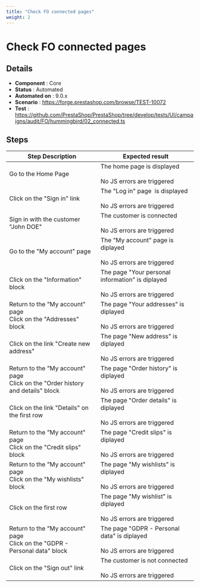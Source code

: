 ```yaml
---
title: "Check FO connected pages"
weight: 2
---
```


# Check FO connected pages
## Details
* **Component** : Core
* **Status** : Automated
* **Automated on** : 9.0.x
* **Scenario** : https://forge.prestashop.com/browse/TEST-10072
* **Test** : https://github.com/PrestaShop/PrestaShop/tree/develop/tests/UI/campaigns/audit/FO/hummingbird/02_connected.ts

## Steps
| Step Description | Expected result |
| ----- | ----- |
| Go to the Home Page | The home page is displayed<br><br>No JS errors are triggered |
| Click on the "Sign in" link | The "Log in" page  is displayed<br><br>No JS errors are triggered |
| Sign in with the customer "John DOE" | The customer is connected<br><br>No JS errors are triggered |
| Go to the "My account" page | The "My account" page is diplayed<br><br>No JS errors are triggered |
| Click on the "Information" block | The page "Your personal information" is diplayed<br><br>No JS errors are triggered |
| Return to the "My account" page<br>Click on the "Addresses" block | The page "Your addresses" is diplayed<br><br>No JS errors are triggered |
| Click on the link "Create new address" | The page "New address" is diplayed<br><br>No JS errors are triggered |
| Return to the "My account" page<br>Click on the "Order history and details" block | The page "Order history" is diplayed<br><br>No JS errors are triggered |
| Click on the link "Details" on the first row | The page "Order details" is diplayed<br><br>No JS errors are triggered |
| Return to the "My account" page<br>Click on the "Credit slips" block | The page "Credit slips" is diplayed<br><br>No JS errors are triggered |
| Return to the "My account" page<br>Click on the "My wishlists" block | The page "My wishlists" is diplayed<br><br>No JS errors are triggered |
| Click on the first row | The page "My wishlist" is diplayed<br><br>No JS errors are triggered |
| Return to the "My account" page<br>Click on the "GDPR - Personal data" block | The page "GDPR - Personal data" is diplayed<br><br>No JS errors are triggered |
| Click on the "Sign out" link | The customer is not connected<br><br>No JS errors are triggered |
